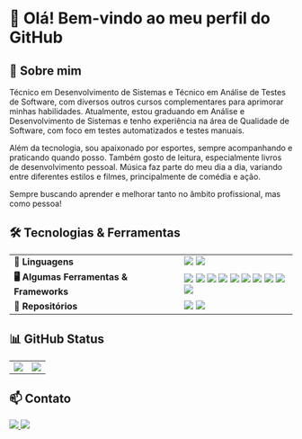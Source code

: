 # 👋 Olá! Bem-vindo ao meu perfil do GitHub  

## 🚀 Sobre mim  
Técnico em Desenvolvimento de Sistemas e Técnico em Análise de Testes de Software, com diversos outros cursos complementares para aprimorar minhas habilidades. Atualmente, estou graduando em Análise e Desenvolvimento de Sistemas e tenho experiência na área de Qualidade de Software, com foco em testes automatizados e testes manuais.

Além da tecnologia, sou apaixonado por esportes, sempre acompanhando e praticando quando posso. Também gosto de leitura, especialmente livros de desenvolvimento pessoal. Música faz parte do meu dia a dia, variando entre diferentes estilos e filmes, principalmente de comédia e ação.

Sempre buscando aprender e melhorar tanto no âmbito profissional, mas como pessoa!  

## 🛠️ Tecnologias & Ferramentas  

<table>
  <tr>
    <td><strong>📜 Linguagens</strong></td>
    <td>
      <img src="https://img.shields.io/badge/JavaScript-F7DF1E?style=for-the-badge&logo=javascript&logoColor=black">
      <img src="https://img.shields.io/badge/TypeScript-3178C6?style=for-the-badge&logo=typescript&logoColor=white">
    </td>
  </tr>
  <tr>
    <td><strong>🖥️ Algumas Ferramentas & Frameworks</strong></td>
    <td>
      <img src="https://img.shields.io/badge/Figma-F24E1E?style=for-the-badge&logo=figma&logoColor=white">
      <img src="https://img.shields.io/badge/Git-F05032?style=for-the-badge&logo=git&logoColor=white">
      <img src="https://img.shields.io/badge/Postman-FF6C37?style=for-the-badge&logo=postman&logoColor=white">
      <img src="https://img.shields.io/badge/Playwright-2EAD33?style=for-the-badge&logo=playwright&logoColor=white">
      <img src="https://img.shields.io/badge/Allure%20Report-E74426?style=for-the-badge">
      <img src="https://img.shields.io/badge/Webdriver.io-EA5906?style=for-the-badge&logo=webdriverio&logoColor=white">
      <img src="https://img.shields.io/badge/Appium-9D38BD?style=for-the-badge&logo=appium&logoColor=white">
      <img src="https://img.shields.io/badge/Cucumber-23D96C?style=for-the-badge&logo=cucumber&logoColor=white">
      <img src="https://img.shields.io/badge/Faker-7A1FA2?style=for-the-badge">
      <img src="https://img.shields.io/badge/Browserstack-F47A20?style=for-the-badge&logo=browserstack&logoColor=white">
    </td>
  </tr>
  <tr>
    <td><strong>📁 Repositórios</strong></td>
    <td>
      <img src="https://img.shields.io/badge/GitHub-181717?style=for-the-badge&logo=github&logoColor=white">
      <img src="https://img.shields.io/badge/Bitbucket-0052CC?style=for-the-badge&logo=bitbucket&logoColor=white">
    </td>
  </tr>
</table>

## 📊 GitHub Status  

<table>
  <tr>
    <td>
      <img src="https://github-readme-stats.vercel.app/api?username=Hrqlv&show_icons=true&theme=merko">
    </td>
    <td>
      <img src="https://github-readme-stats.vercel.app/api/top-langs/?username=Hrqlv&layout=compact&theme=merko">
    </td>
  </tr>
</table>

## 📫 Contato  

<a href="https://www.linkedin.com/in/henrique-lopes-velozo-272206234/" target="_blank">
  <img src="https://img.shields.io/badge/LinkedIn-0077B5?style=for-the-badge&logo=linkedin&logoColor=white">
</a>

<a href="hlopesvelozo@gmail.com">
  <img src="https://img.shields.io/badge/Email-D14836?style=for-the-badge&logo=gmail&logoColor=white">
</a>
